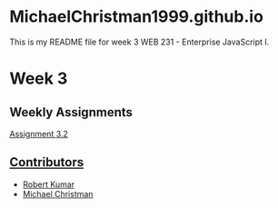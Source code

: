 # MichaelChristman1999.github.io
This is my README file for week 3 WEB 231 - Enterprise JavaScript I.
<h1>Week 3</h1>
<h2>Weekly Assignments</h2>
<p><a href="https://michaelchristman1999.github.io/web-231/week-3/christman-temp-conversion.html">Assignment 3.2</p>
<h2>Contributors</h2>
<ul>
  <li>Robert Kumar</li>
  <li>Michael Christman</li>
 </ul>
